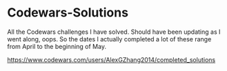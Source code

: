 # Codewars-Solutions
All the Codewars challenges I have solved. Should have been updating as I went along, oops. So the dates I actually completed a lot of these range from April to the beginning of May.

https://www.codewars.com/users/AlexGZhang2014/completed_solutions

